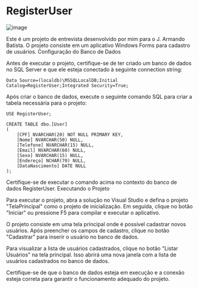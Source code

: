 # RegisterUser

![image](https://github.com/bylucaspaiva/RegisterUser/assets/58491622/ead4804f-433a-48cc-9e47-480b96a825cd)


Este é um projeto de entrevista desenvolvido por mim para o J. Armando Batista. O projeto consiste em um aplicativo Windows Forms para cadastro de usuários.
Configuração do Banco de Dados

Antes de executar o projeto, certifique-se de ter criado um banco de dados no SQL Server e que ele esteja conectado à seguinte connection string:

```
Data Source=(localdb)\MSSQLLocalDB;Initial Catalog=RegisterUser;Integrated Security=True;
```
Após criar o banco de dados, execute o seguinte comando SQL para criar a tabela necessária para o projeto:

```
USE RegisterUser;

CREATE TABLE dbo.[User]
(
	[CPF] NVARCHAR(20) NOT NULL PRIMARY KEY, 
    [Nome] NVARCHAR(50) NULL, 
    [Telefone] NVARCHAR(15) NULL, 
    [Email] NVARCHAR(60) NULL, 
    [Sexo] NVARCHAR(15) NULL, 
    [Endereço] NCHAR(70) NULL, 
    [DataNascimento] DATE NULL
);
```
Certifique-se de executar o comando acima no contexto do banco de dados RegisterUser.
Executando o Projeto

Para executar o projeto, abra a solução no Visual Studio e defina o projeto "TelaPrincipal" como o projeto de inicialização. Em seguida, clique no botão "Iniciar" ou pressione F5 para compilar e executar o aplicativo.

O projeto consiste em uma tela principal onde é possível cadastrar novos usuários. Após preencher os campos de cadastro, clique no botão "Cadastrar" para inserir o usuário no banco de dados.

Para visualizar a lista de usuários cadastrados, clique no botão "Listar Usuários" na tela principal. Isso abrirá uma nova janela com a lista de usuários cadastrados no banco de dados.

Certifique-se de que o banco de dados esteja em execução e a conexão esteja correta para garantir o funcionamento adequado do projeto.
